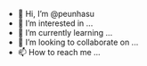 - 👋 Hi, I’m @peunhasu
- 👀 I’m interested in ...
- 🌱 I’m currently learning ...
- 💞️ I’m looking to collaborate on ...
- 📫 How to reach me ...

<!---
peunhasu/peunhasu is a ✨ special ✨ repository because its `README.md` (this file) appears on your GitHub profile.
You can click the Preview link to take a look at your changes.
--->
